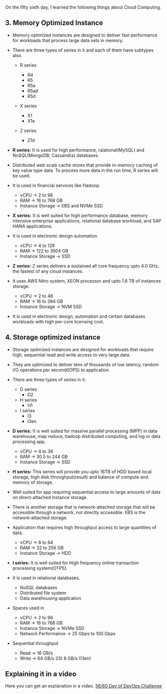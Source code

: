 On the fifty sixth day, I learned the following things about Cloud Computing.

## 3. Memory Optimized Instance

- Memory optimized instances are designed to deliver fast performance for workloads that process large data sets in memory.

- There are three types of series in it and each of them have subtypes also.

    - R series
        - R4
        - R5
        - R5a
        - R5ad
        - R5d

    - X series
        - X1
        - X1e

    - Z series
        - Z1d

- **R series:** It is used for high performance, ralational(MySQL) and NoSQL(MongoDB, Cassandra) databases.

- Distributed web scale cache stores that provide in-memory caching of key value type data. To process more data in the run time, R series will be used.

- It is used in financial services like Hadoop.

    - vCPU -> 2 to 96
    - RAM -> 16 to 768 GB
    - Instance Storage -> EBS and NVMe SSD

- **X series:** It is well suited for high performance database, memory intensive enterprise applications, relational database workload, and SAP HANA applications.

- It is used in electronic design automation.

    - vCPU -> 4 to 128
    - RAM -> 122 to 3904 GB
    - Instance Storage -> SSD

- **Z series:** Z series delivers a sustained all core frequency upto 4.0 GHz, the fastest of any cloud instances.

- It uses AWS Nitro system, XEON processor and upto 1.8 TB of instances storage.

    - vCPU -> 2 to 48
    - RAM -> 16 to 384 GB
    - Instance Storage -> NVM SSD

- It is used in electronic design, automation and certain databases workloads with high per-core licensing cost.

## 4. Storage optimized instance

- Storage optimized instances are designed for workloads that require high, sequential read and write access to very large data.

- They are optimized to deliver tens of thousands of low latency, random I/O operations per second(IOPS) to application.

- There are three types of series in it.

    - D series
        - D2
    - H series
        - H1
    - I series
        - I3
        - I3en

- **D series:** It is well suited for massive parallel processing (MPP) in data warehouse, map reduce, hadoop distributed computing, and log or data processing app.

    - vCPU -> 4 to 36
    - RAM -> 30.5 to 244 GB
    - Instance Storage -> SSD

- **H series:** This series will provide you upto 16TB of HDD based local storage, high disk throughput(result) and balance of compute and memory of storage.

- Well suited for app requiring sequential access to large amounts of data on direct-attached instance storage.

- There is another storage that is network-attached storage that will be accessible through a network, not directly accessible. EBS is the network-attached storage.

- Application that requires high throughput access to large quantities of data.

    - vCPU -> 8 to 64
    - RAM -> 32 to 256 GB
    - Instance Storage -> HDD

- **I series:** It is well suited for High frequency online transaction processing system(OTPS).

- It is used in relational databases.
    
    - NoSQL databases
    - Distributed file system
    - Data warehousing application

- Spaces used in

    - vCPU -> 2 to 96
    - RAM -> 16 to 768 GB
    - Instance Storage -> NVMe SSD
    - Network Performance -> 25 Gbps to 100 Gbps

- Sequential throughput

    - Read -> 16 GB/s
    - Write -> 64 GB/s (I3)
               8 GB/s (I3en)

## **Explaining it in a video**

Here you can get an explanation in a video. [56/60 Day of DevOps Challenge](https://www.youtube.com/watch?v=PxKZNimbt00&list=PLptbpfKzsc3BtEki4tHQm5Xmpj8w1_JlM&index=53)